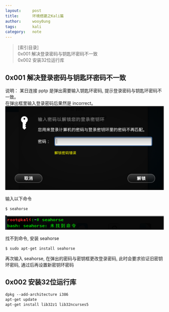 ```yaml
---
layout:		post
title:		环境搭建之Kali篇
author:		wooy0ung
tags:		kali
category:  	note
---
```



>[索引目录]  
>0x001 解决登录密码与钥匙环密码不一致  
>0x002 安装32位运行库  
<!-- more -->


## 0x001 解决登录密码与钥匙环密码不一致

说明：
某日连接 pptp 是弹出需要输入钥匙环密码, 提示登录密码与钥匙环密码不一致。  
在弹出框里输入登录密码后果然是 incorrect。  
![](/assets/img/note/2018-02-21-kali-environment/0x001-001.png)

输入以下命令
```
$ seahorse
```
![](/assets/img/note/2018-02-21-kali-environment/0x001-002.png)

找不到命令, 安装 seahorse
```
$ sudo apt-get install seahorse
```

再次输入 seahorse, 在弹出的密码与密钥框更改登录密码, 此时会要求验证旧密钥环密码, 通过后再设置新密钥环密码


## 0x002 安装32位运行库

```
dpkg --add-architecture i386
apt-get update
apt-get install lib32z1 lib32ncurses5
```